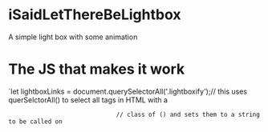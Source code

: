 # iSaidLetThereBeLightbox
A simple light box with some animation

# The JS that makes it work

`let lightboxLinks = document.querySelectorAll('.lightboxify');// this uses querSelctorAll() to select all tags in HTML with a 

							      // class of () and sets them to a string to be called on 

															  
